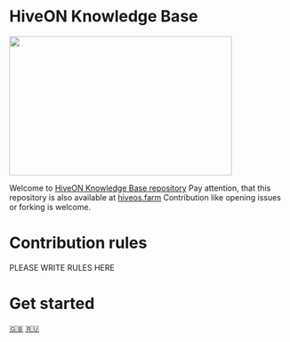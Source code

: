 # HiveON Knowledge Base

<img
  src="https://github.com/minershive/hiveon-kb/raw/master/images/logo.svg?sanitize=true" data-canonical-src="https://github.com/minershive/hiveon-kb/raw/master/images/logo.svg"
  width="400"
  height="250"
/>

Welcome to [HiveON Knowledge Base repository](https://github.com/minershive/hiveon-kb)
Pay attention, that this repository is also available at [hiveos.farm](http://hiveos.farm/knowledge-base)
Сontribution like opening issues or forking is welcome.

# Сontribution rules

PLEASE WRITE RULES HERE

# Get started

[🇬🇧](knowledge-base.md#hiveon-kb)
[🇷🇺](knowledge-base_ru.md#hiveon-kb)
